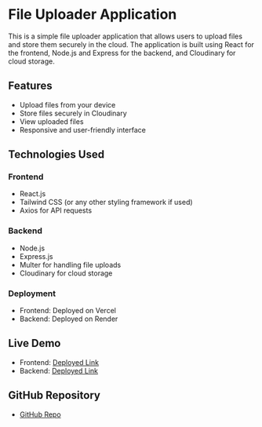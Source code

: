 # File Uploader Application

This is a simple file uploader application that allows users to upload files and store them securely in the cloud. The application is built using React for the frontend, Node.js and Express for the backend, and Cloudinary for cloud storage.

## Features
- Upload files from your device
- Store files securely in Cloudinary
- View uploaded files
- Responsive and user-friendly interface

## Technologies Used
### Frontend
- React.js
- Tailwind CSS (or any other styling framework if used)
- Axios for API requests

### Backend
- Node.js
- Express.js
- Multer for handling file uploads
- Cloudinary for cloud storage

### Deployment
- Frontend: Deployed on Vercel
- Backend: Deployed on Render


## Live Demo
- Frontend: [Deployed Link](https://file-upload-cloudinary-red.vercel.app/)
- Backend: [Deployed Link](https://file-upload-cloudinary.onrender.com)

## GitHub Repository
- [GitHub Repo](https://github.com/Sweta-biswas/file-upload-cloudinary)



